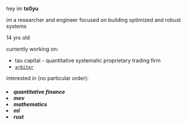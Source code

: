 hey im **ts0yu**

im a researcher and engineer focused on building optimized and robust systems

14 yrs old

currently working on:
  - tau capital - quantitative systematic proprietary trading firm
  - [`arbiter`](https://github.com/primitivefinance/arbiter)

interested in (no particular order):
<h5>
  <li>quantitative finance
  <li>mev
  <li>mathematics
  <li>ml
  <li>rust
</h5>
<!--
**ts0yu/ts0yu** is a ✨ _special_ ✨ repository because its `README.md` (this file) appears on your GitHub profile.

Here are some ideas to get you started:

- 🔭 I’m currently working on ...
- 🌱 I’m currently learning ...
- 👯 I’m looking to collaborate on ...
- 🤔 I’m looking for help with ...
- 💬 Ask me about ...
- 📫 How to reach me: ...
- 😄 Pronouns: ...
- ⚡ Fun fact: ...
-->

